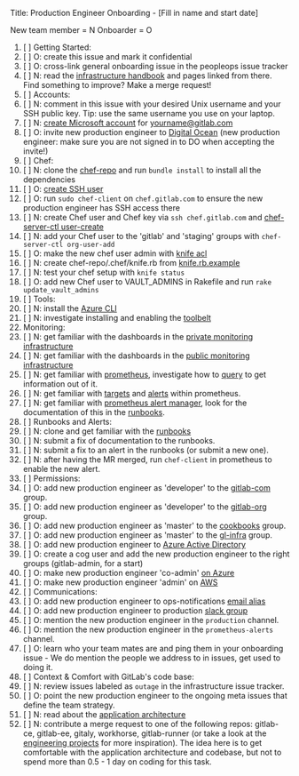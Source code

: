 Title: Production Engineer Onboarding  - [Fill in name and start date]

New team member = N
Onboarder = O

1. [ ] Getting Started:
  1. [ ] O: create this issue and mark it confidential
  1. [ ] O: cross-link general onboarding issue in the peopleops issue tracker
  1. [ ] N: read the [infrastructure handbook](https://about.gitlab.com/handbook/infrastructure/) and pages linked from there. Find something to improve? Make a merge request!
1. [ ] Accounts:
  1. [ ] N: comment in this issue with your desired Unix username and your SSH public key. Tip: use the same username you use on your laptop.
  1. [ ] N: [create Microsoft account](https://signup.live.com) for yourname@gitlab.com
  1. [ ] O: invite new production engineer to [Digital Ocean](https://cloud.digitalocean.com/settings/team) (new production engineer: make sure you are not signed in to DO when accepting the invite!)
1. [ ] Chef:
  1. [ ] N: clone the [chef-repo](https://dev.gitlab.org/cookbooks/chef-repo) and run `bundle install` to install all the dependencies
  1. [ ] O: [create SSH user](https://dev.gitlab.org/cookbooks/chef-repo/blob/master/README.md#add-a-new-sysadmin)
  1. [ ] O: run `sudo chef-client` on `chef.gitlab.com` to ensure the new production engineer has SSH access there
  1. [ ] N: create Chef user and Chef key via `ssh chef.gitlab.com` and [chef-server-ctl user-create](https://dev.gitlab.org/cookbooks/chef-repo/blob/master/doc/set-up-chef-server.md#creating-users)
  1. [ ] N: add your Chef user to the 'gitlab' and 'staging' groups with `chef-server-ctl org-user-add`
  1. [ ] O: make the new chef user admin with [knife acl](https://dev.gitlab.org/cookbooks/chef-repo/blob/master/doc/set-up-chef-server.md#add-users-to-the-admins-group-of-the-gitlab-organization)
  1. [ ] N: create chef-repo/.chef/knife.rb from [knife.rb.example](https://dev.gitlab.org/cookbooks/chef-repo/blob/master/knife.rb.example)
  1. [ ] N: test your chef setup with `knife status`
  1. [ ] O: add new Chef user to VAULT_ADMINS in Rakefile and run `rake update_vault_admins`
1. [ ] Tools:
  1. [ ] N: install the [Azure CLI](https://docs.microsoft.com/en-us/cli/azure/install-azure-cli)
  1. [ ] N: investigate installing and enabling the [toolbelt](https://gitlab.com/gl-infra/toolbelt)
1. Monitoring:
  1. [ ] N: get familiar with the dashboards in the [private monitoring infrastructure](https://performance.gitlab.net)
  1. [ ] N: get familiar with the dashboards in the [public monitoring infrastructure](http://monitor.gitlab.net)
  1. [ ] N: get familiar with [prometheus](https://prometheus.gitlab.com/graph), investigate how to [query](https://prometheus.io/docs/querying/basics/) to get information out of it.
  1. [ ] N: get familiar with [targets](https://prometheus.gitlab.com/targets) and [alerts](https://prometheus.gitlab.com/alerts) within prometheus.
  1. [ ] N: get familiar with [prometheus alert manager](https://alerts.gitlab.com), look for the documentation of this in the [runbooks](https://gitlab.com/gitlab-com/runbooks).
1. [ ] Runbooks and Alerts:
  1. [ ] N: clone and get familiar with the [runbooks](https://gitlab.com/gitlab-com/runbooks)
  1. [ ] N: submit a fix of documentation to the runbooks.
  1. [ ] N: submit a fix to an alert in the runbooks (or submit a new one).
  1. [ ] N: after having the MR merged, run `chef-client` in prometheus to enable the new alert.
1. [ ] Permissions:
  1. [ ] O: add new production engineer as 'developer' to the [gitlab-com](https://gitlab.com/groups/gitlab-com/group_members) group.
  1. [ ] O: add new production engineer as 'developer' to the [gitlab-org](https://gitlab.com/groups/gitlab-org/group_members) group.
  1. [ ] O: add new production engineer as 'master' to the [cookbooks](https://gitlab.com/groups/gitlab-cookbooks/group_members) group.
  1. [ ] O: add new production engineer as 'master' to the [gl-infra](https://gitlab.com/groups/gl-infra/group_members) group.
  1. [ ] O: add new production engineer to [Azure Active Directory](https://manage.windowsazure.com/@sytsegitlab.onmicrosoft.com#Workspaces/ActiveDirectoryExtension/Directory/7cc60e3a-c2c5-43d6-b426-1d8c9e8e7ad1/users)
  1. [ ] O: create a cog user and add the new production engineer to the right groups (gitlab-admin, for a start)
  1. [ ] O: make new production engineer 'co-admin' [on Azure](https://manage.windowsazure.com/@sytsegitlab.onmicrosoft.com#Workspaces/AdminTasks/ListUsers)
  1. [ ] O: make new production engineer 'admin' on [AWS](https://console.aws.amazon.com/iam/home#home)
1. [ ] Communications:
  1. [ ] O: add new production engineer to ops-notifications [email alias](https://docs.google.com/document/d/1rrVgD2QVixuAf07roYws7Z8rUF2gJKrrmTE4Z3vtENo/edit)
  1. [ ] O: add new production engineer to production [slack group](https://docs.google.com/document/d/1rrVgD2QVixuAf07roYws7Z8rUF2gJKrrmTE4Z3vtENo/edit)
  1. [ ] O: mention the new production engineer in the `production` channel.
  1. [ ] O: mention the new production engineer in the `prometheus-alerts` channel.
  1. [ ] O: learn who your team mates are and ping them in your onboarding issue - We do mention the people we address to in issues, get used to doing it.
1. [ ] Context & Comfort with GitLab's code base:
  1. [ ] N: review issues labeled as `outage` in the infrastructure issue tracker.
  1. [ ] O: point the new production engineer to the ongoing meta issues that define the team strategy.
  1. [ ] N: read about the [application architecture](https://docs.gitlab.com/ce/development/architecture.html)
  1. [ ] N: contribute a merge request to one of the following repos: gitlab-ce, gitlab-ee, gitaly, workhorse, gitlab-runner (or take a look at the [engineering projects](https://about.gitlab.com/handbook/engineering/projects) for more inspiration). The idea here is to get comfortable with the application architecture and codebase, but not to spend more than 0.5 - 1 day on coding for this task.
